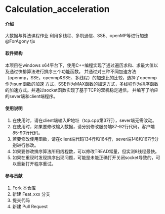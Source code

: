 # Calculation_acceleration

#### 介绍
大数据与算法课程作业
利用多线程、多机通信、SSE、openMP等进行加速
@ForAgony
tju

#### 软件架构
本项目在windows x64平台下，使用C++编程实现了通过遍历求和、求最大值以及通过快排算法进行排序三个功能函数。
并通过对三种不同加速方法（openmp，SSE，openmp&SSE、多线程）的加速比的比较，选择了openmp作为sum函数的加速
方式，SSE作为MAX函数的加速方式，多线程作为排序函数的加速方式。并通过socket函数实现了基于TCP的双机稳定通信，
并编写了响应的sever端和client端程序。


#### 使用说明

1. 在使用时，请在client端输入IP地址（tcp.cpp第37行），sever端无需改动。
2. 在使用时，如果要修改输入数据，请分别修改服务端87-92行代码，客户端85-90行代码。
3. 若要修改使用函数，请在client端代码134行和164行，sever端148和167行分别进行修改。
4. 如果要修改排序算法所用线程数，可以修改TREAD常量，但实测8线程最快。
5. 如果在重现时发现排序出现问题，可能是未能正确打开关闭socket导致的，可以重新打开程序重试。


#### 参与贡献

1.  Fork 本仓库
2.  新建 Feat_xxx 分支
3.  提交代码
4.  新建 Pull Request

